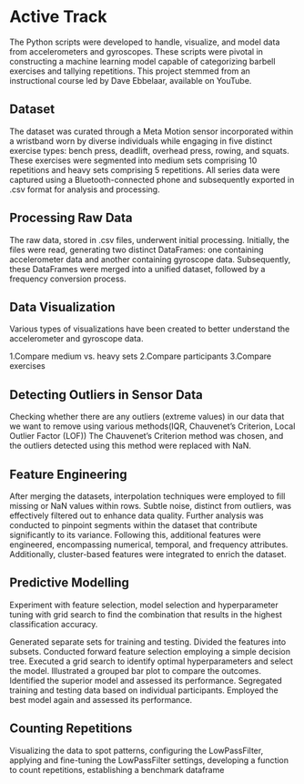 # Active Track

The Python scripts were developed to handle, visualize, and model data from accelerometers and gyroscopes. These scripts were pivotal in constructing a machine learning model capable of categorizing barbell exercises and tallying repetitions. This project stemmed from an instructional course led by Dave Ebbelaar, available on YouTube.

## Dataset
The dataset was curated through a Meta Motion sensor incorporated within a wristband worn by diverse individuals while engaging in five distinct exercise types: bench press, deadlift, overhead press, rowing, and squats. These exercises were segmented into medium sets comprising 10 repetitions and heavy sets comprising 5 repetitions. All series data were captured using a Bluetooth-connected phone and subsequently exported in .csv format for analysis and processing.

## Processing Raw Data

The raw data, stored in .csv files, underwent initial processing. Initially, the files were read, generating two distinct DataFrames: one containing accelerometer data and another containing gyroscope data. Subsequently, these DataFrames were merged into a unified dataset, followed by a frequency conversion process.

## Data Visualization

Various types of visualizations have been created to better understand the accelerometer and gyroscope data.

1.Compare medium vs. heavy sets
2.Compare participants
3.Compare exercises

## Detecting Outliers in Sensor Data

Checking whether there are any outliers (extreme values) in our data that we want to remove using various methods(IQR, Chauvenet’s Criterion, Local Outlier Factor (LOF))
The Chauvenet’s Criterion method was chosen, and the outliers detected using this method were replaced with NaN.

## Feature Engineering

After merging the datasets, interpolation techniques were employed to fill missing or NaN values within rows. Subtle noise, distinct from outliers, was effectively filtered out to enhance data quality. Further analysis was conducted to pinpoint segments within the dataset that contribute significantly to its variance. Following this, additional features were engineered, encompassing numerical, temporal, and frequency attributes. Additionally, cluster-based features were integrated to enrich the dataset.

## Predictive Modelling

Experiment with feature selection, model selection and hyperparameter tuning with grid search to find the combination that results in the highest classification accuracy.

Generated separate sets for training and testing.
Divided the features into subsets.
Conducted forward feature selection employing a simple decision tree.
Executed a grid search to identify optimal hyperparameters and select the model.
Illustrated a grouped bar plot to compare the outcomes.
Identified the superior model and assessed its performance.
Segregated training and testing data based on individual participants.
Employed the best model again and assessed its performance.

## Counting Repetitions

Visualizing the data to spot patterns, configuring the LowPassFilter, applying and fine-tuning the LowPassFilter settings, developing a function to count repetitions, establishing a benchmark dataframe
